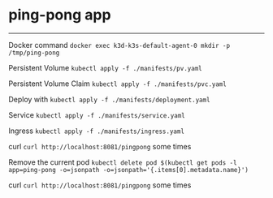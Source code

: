 # ping-pong app
---

Docker command ```docker exec k3d-k3s-default-agent-0 mkdir -p /tmp/ping-pong```

Persistent Volume ```kubectl apply -f ./manifests/pv.yaml```

Persistent Volume Claim ```kubectl apply -f ./manifests/pvc.yaml```

Deploy with ```kubectl apply -f ./manifests/deployment.yaml```

Service ```kubectl apply -f ./manifests/service.yaml```

Ingress ```kubectl apply -f ./manifests/ingress.yaml```

curl ```curl http://localhost:8081/pingpong``` some times 

Remove the current pod ```kubectl delete pod $(kubectl get pods -l app=ping-pong -o=jsonpath -o=jsonpath='{.items[0].metadata.name}')```

curl ```curl http://localhost:8081/pingpong``` some times 

